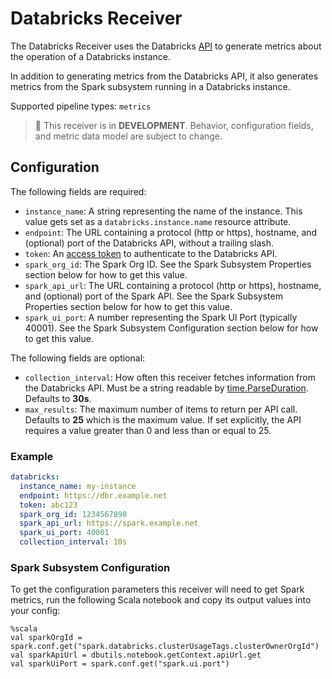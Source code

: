 # Databricks Receiver

The Databricks Receiver uses the Databricks
[API](https://docs.databricks.com/dev-tools/api/latest/index.html)
to generate metrics about the operation of a Databricks instance.

In addition to generating metrics from the Databricks API, it also generates metrics from the Spark subsystem running in a Databricks instance.

Supported pipeline types: `metrics`

> :construction: This receiver is in **DEVELOPMENT**. Behavior, configuration fields, and metric data model are subject to change.

## Configuration

The following fields are required:

- `instance_name`: A string representing the name of the instance. This value gets set as a `databricks.instance.name` resource attribute.
- `endpoint`: The URL containing a protocol (http or https), hostname, and (optional) port of the Databricks API, without a trailing slash.
- `token`: An [access token](https://docs.databricks.com/dev-tools/api/latest/authentication.html) to authenticate to the Databricks API. 
- `spark_org_id`: The Spark Org ID. See the Spark Subsystem Properties section below for how to get this value.
- `spark_api_url`: The URL containing a protocol (http or https), hostname, and (optional) port of the Spark API. See the Spark Subsystem Properties section below for how to get this value.
- `spark_ui_port`: A number representing the Spark UI Port (typically 40001). See the Spark Subsystem Configuration section below for how to get this value.

The following fields are optional:

- `collection_interval`: How often this receiver fetches information from the Databricks API.
Must be a string readable by [time.ParseDuration](https://pkg.go.dev/time#ParseDuration). Defaults to **30s**.
- `max_results`: The maximum number of items to return per API call. Defaults to **25** which is the maximum value.
If set explicitly, the API requires a value greater than 0 and less than or equal to 25.

### Example

```yaml
databricks:
  instance_name: my-instance
  endpoint: https://dbr.example.net
  token: abc123
  spark_org_id: 1234567890
  spark_api_url: https://spark.example.net
  spark_ui_port: 40001
  collection_interval: 10s

```

### Spark Subsystem Configuration

To get the configuration parameters this receiver will need to get Spark metrics, run the following Scala notebook and copy its output values into your config:

```
%scala
val sparkOrgId = spark.conf.get("spark.databricks.clusterUsageTags.clusterOwnerOrgId")
val sparkApiUrl = dbutils.notebook.getContext.apiUrl.get
val sparkUiPort = spark.conf.get("spark.ui.port")
```
